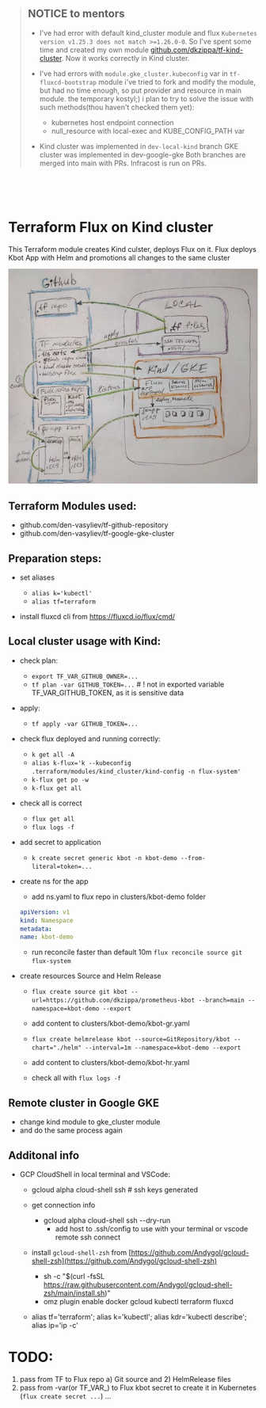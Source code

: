 > ## NOTICE to mentors
> - I've had error with default kind_cluster module and flux `Kubernetes version v1.25.3 does not match >=1.26.0-0`.
> So I've spent some time and created my own module
> [github.com/dkzippa/tf-kind-cluster](https://github.com/dkzippa/tf-kind-cluster). 
> Now it works correctly in Kind cluster.
> 
> - I've had errors with `module.gke_cluster.kubeconfig` var in `tf-fluxcd-bootstrap` module
> i've tried to fork and modify the module, but had no time enough, so put provider and resource in main module. the temporary kostyl;) 
> i plan to try to solve the issue with such methods(thou haven't checked them yet):
> 	- kubernetes host endpoint connection
> 	- null_resource with local-exec and KUBE_CONFIG_PATH var
> 
> - Kind cluster was implemented in `dev-local-kind` branch
> GKE cluster was implemented in dev-google-gke
> Both branches are merged into main with PRs. Infracost is run on PRs.

<br/>
<br/>
<br/>

# Terraform Flux on Kind cluster

This Terraform module creates Kind culster, deploys Flux on it. 
Flux deploys Kbot App with Helm and promotions all changes to the same cluster

![Image](assets/drawing_scheme.jpg)

## Terraform Modules used:
- github.com/den-vasyliev/tf-github-repository
- github.com/den-vasyliev/tf-google-gke-cluster



## Preparation steps:
- set aliases
    - `alias k='kubectl'`
    - `alias tf=terraform`

- install fluxcd cli from https://fluxcd.io/flux/cmd/


## Local cluster usage with Kind:

- check plan:
    - `export TF_VAR_GITHUB_OWNER=...`
    - `tf plan -var GITHUB_TOKEN=...` # ! not in exported variable TF_VAR_GITHUB_TOKEN, as it is sensitive data
- apply:
    - `tf apply -var GITHUB_TOKEN=...` 

- check flux deployed and running correctly:    
    - `k get all -A`
    - `alias k-flux='k --kubeconfig .terraform/modules/kind_cluster/kind-config -n flux-system'`
    - `k-flux get po -w`
    - `k-flux get all`

- check all is correct 
    - `flux get all`
    - `flux logs -f`

- add secret to application
    - `k create secret generic kbot -n kbot-demo --from-literal=token=...`

- create ns for the app
    - add ns.yaml to flux repo in clusters/kbot-demo folder
    ```yaml
    apiVersion: v1
    kind: Namespace
    metadata:
    name: kbot-demo
    ```
    - run reconcile faster than default 10m `flux reconcile source git flux-system`

- create resources Source and Helm Release
    - `flux create source git kbot --url=https://github.com/dkzippa/prometheus-kbot --branch=main --namespace=kbot-demo --export`
    - add content to clusters/kbot-demo/kbot-gr.yaml

    - `flux create helmrelease kbot --source=GitRepository/kbot --chart="./helm" --interval=1m --namespace=kbot-demo --export`
    - add content to clusters/kbot-demo/kbot-hr.yaml

    - check all with `flux logs -f`

## Remote cluster in Google GKE 
- change kind module to gke_cluster module
- and do the same process again


## Additonal info

- GCP CloudShell in local terminal and VSCode:

	- gcloud alpha cloud-shell ssh # ssh keys generated
		
	- get connection info
		- gcloud alpha cloud-shell ssh --dry-run 
			- add host to .ssh/config to use with your terminal or vscode remote ssh connect


	- install `gcloud-shell-zsh` from [https://github.com/Andygol/gcloud-shell-zsh](https://github.com/Andygol/gcloud-shell-zsh)
		- sh -c "$(curl -fsSL https://raw.githubusercontent.com/Andygol/gcloud-shell-zsh/main/install.sh)"
		- omz plugin enable docker gcloud kubectl terraform fluxcd

	- alias tf='terraform'; 
		alias k='kubectl';
		alias kdr='kubectl describe'; 
		alias ip='ip -c'
 


# TODO:
1) pass from TF to Flux repo a) Git source and 2) HelmRelease files
2) pass from -var(or TF_VAR_) to Flux kbot secret to create it in Kubernetes (`flux create secret ...`)
...
